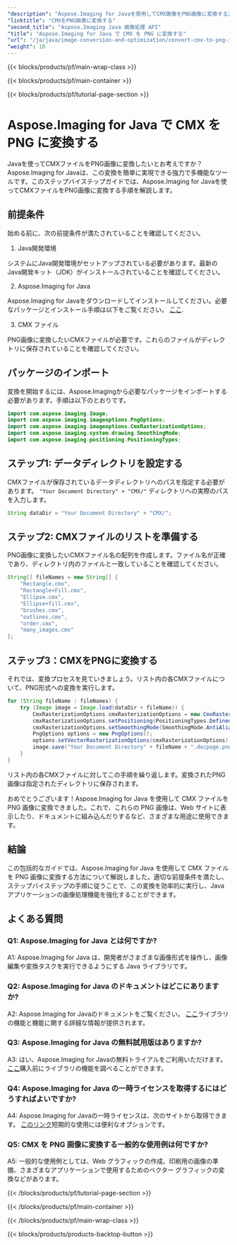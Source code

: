 ```yaml
---
"description": "Aspose.Imaging for Javaを使用してCMX画像をPNG画像に変換する方法を学びましょう。ステップバイステップのガイドに従って、シームレスな画像変換を実現しましょう。"
"linktitle": "CMXをPNG画像に変換する"
"second_title": "Aspose.Imaging Java 画像処理 API"
"title": "Aspose.Imaging for Java で CMX を PNG に変換する"
"url": "/ja/java/image-conversion-and-optimization/convert-cmx-to-png-image/"
"weight": 10
---
```


{{< blocks/products/pf/main-wrap-class >}}

{{< blocks/products/pf/main-container >}}

{{< blocks/products/pf/tutorial-page-section >}}

# Aspose.Imaging for Java で CMX を PNG に変換する

Javaを使ってCMXファイルをPNG画像に変換したいとお考えですか？Aspose.Imaging for Javaは、この変換を簡単に実現できる強力で多機能なツールです。このステップバイステップガイドでは、Aspose.Imaging for Javaを使ってCMXファイルをPNG画像に変換する手順を解説します。

## 前提条件

始める前に、次の前提条件が満たされていることを確認してください。

1. Java開発環境

システムにJava開発環境がセットアップされている必要があります。最新のJava開発キット（JDK）がインストールされていることを確認してください。

2. Aspose.Imaging for Java

Aspose.Imaging for Javaをダウンロードしてインストールしてください。必要なパッケージとインストール手順は以下をご覧ください。 [ここ](https://releases。aspose.com/imaging/java/).

3. CMX ファイル

PNG画像に変換したいCMXファイルが必要です。これらのファイルがディレクトリに保存されていることを確認してください。

## パッケージのインポート

変換を開始するには、Aspose.Imagingから必要なパッケージをインポートする必要があります。手順は以下のとおりです。

```java
import com.aspose.imaging.Image;
import com.aspose.imaging.imageoptions.PngOptions;
import com.aspose.imaging.imageoptions.CmxRasterizationOptions;
import com.aspose.imaging.system.drawing.SmoothingMode;
import com.aspose.imaging.positioning.PositioningTypes;
```

## ステップ1: データディレクトリを設定する

CMXファイルが保存されているデータディレクトリへのパスを指定する必要があります。 `"Your Document Directory" + "CMX/"` ディレクトリへの実際のパスを入力します。

```java
String dataDir = "Your Document Directory" + "CMX/";
```

## ステップ2: CMXファイルのリストを準備する

PNG画像に変換したいCMXファイル名の配列を作成します。ファイル名が正確であり、ディレクトリ内のファイルと一致していることを確認してください。

```java
String[] fileNames = new String[] {
    "Rectangle.cmx",
    "Rectangle+Fill.cmx",
    "Ellipse.cmx",
    "Ellipse+fill.cmx",
    "brushes.cmx",
    "outlines.cmx",
    "order.cmx",
    "many_images.cmx"
};
```

## ステップ3：CMXをPNGに変換する

それでは、変換プロセスを見ていきましょう。リスト内の各CMXファイルについて、PNG形式への変換を実行します。

```java
for (String fileName : fileNames) {
    try (Image image = Image.load(dataDir + fileName)) {
        CmxRasterizationOptions cmxRasterizationOptions = new CmxRasterizationOptions();
        cmxRasterizationOptions.setPositioning(PositioningTypes.DefinedByDocument);
        cmxRasterizationOptions.setSmoothingMode(SmoothingMode.AntiAlias);
        PngOptions options = new PngOptions();
        options.setVectorRasterizationOptions(cmxRasterizationOptions);
        image.save("Your Document Directory" + fileName + ".docpage.png", options);
    }
}
```

リスト内の各CMXファイルに対してこの手順を繰り返します。変換されたPNG画像は指定されたディレクトリに保存されます。

おめでとうございます！Aspose.Imaging for Java を使用して CMX ファイルを PNG 画像に変換できました。これで、これらの PNG 画像は、Web サイトに表示したり、ドキュメントに組み込んだりするなど、さまざまな用途に使用できます。

## 結論

この包括的なガイドでは、Aspose.Imaging for Java を使用して CMX ファイルを PNG 画像に変換する方法について解説しました。適切な前提条件を満たし、ステップバイステップの手順に従うことで、この変換を効率的に実行し、Java アプリケーションの画像処理機能を強化することができます。

## よくある質問

### Q1: Aspose.Imaging for Java とは何ですか?

A1: Aspose.Imaging for Java は、開発者がさまざまな画像形式を操作し、画像編集や変換タスクを実行できるようにする Java ライブラリです。

### Q2: Aspose.Imaging for Java のドキュメントはどこにありますか?

A2: Aspose.Imaging for Javaのドキュメントをご覧ください。 [ここ](https://reference.aspose.com/imaging/java/)ライブラリの機能と機能に関する詳細な情報が提供されます。

### Q3: Aspose.Imaging for Java の無料試用版はありますか?

A3: はい、Aspose.Imaging for Javaの無料トライアルをご利用いただけます。 [ここ](https://releases.aspose.com/)購入前にライブラリの機能を調べることができます。

### Q4: Aspose.Imaging for Java の一時ライセンスを取得するにはどうすればよいですか?

A4: Aspose.Imaging for Javaの一時ライセンスは、次のサイトから取得できます。 [このリンク](https://purchase.aspose.com/temporary-license/)短期的な使用には便利なオプションです。

### Q5: CMX を PNG 画像に変換する一般的な使用例は何ですか?

A5: 一般的な使用例としては、Web グラフィックの作成、印刷用の画像の準備、さまざまなアプリケーションで使用するためのベクター グラフィックの変換などがあります。

{{< /blocks/products/pf/tutorial-page-section >}}

{{< /blocks/products/pf/main-container >}}

{{< /blocks/products/pf/main-wrap-class >}}

{{< blocks/products/products-backtop-button >}}